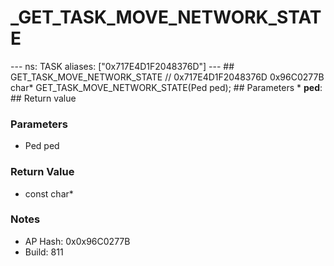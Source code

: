 # _GET_TASK_MOVE_NETWORK_STATE

--- ns: TASK aliases: ["0x717E4D1F2048376D"] --- ## GET_TASK_MOVE_NETWORK_STATE  // 0x717E4D1F2048376D 0x96C0277B char* GET_TASK_MOVE_NETWORK_STATE(Ped ped);  ## Parameters * **ped**:  ## Return value

### Parameters
* Ped ped

### Return Value
* const char*

### Notes
* AP Hash: 0x0x96C0277B
* Build: 811

